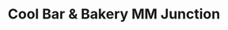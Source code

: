 ---
title: "Cool Bar & Bakery MM Junction"
url: /pandalam/cool-bar-und-bakery-mm-junction/
shop: Bäckerei
---
